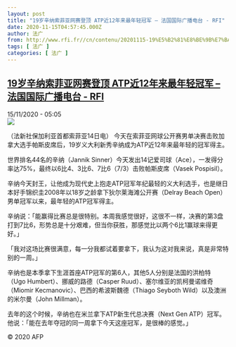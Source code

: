 ```yaml
---
layout: post
title: "19岁辛纳索菲亚网赛登顶 ATP近12年来最年轻冠军 – 法国国际广播电台 - RFI"
date: 2020-11-15T04:57:45.000Z
author: 法广
from: http://www.rfi.fr//cn/contenu/20201115-19%E5%B2%81%E8%BE%9B%E7%BA%B3%E7%B4%A2%E8%8F%B2%E4%BA%9A%E7%BD%91%E8%B5%9B%E7%99%BB%E9%A1%B6-atp%E8%BF%9112%E5%B9%B4%E6%9D%A5%E6%9C%80%E5%B9%B4%E8%BD%BB%E5%86%A0%E5%86%9B
tags: [ 法广 ]
categories: [ 法广 ]
---
```

<!--1605416265000-->
[19岁辛纳索菲亚网赛登顶 ATP近12年来最年轻冠军 – 法国国际广播电台 - RFI](http://www.rfi.fr//cn/contenu/20201115-19%E5%B2%81%E8%BE%9B%E7%BA%B3%E7%B4%A2%E8%8F%B2%E4%BA%9A%E7%BD%91%E8%B5%9B%E7%99%BB%E9%A1%B6-atp%E8%BF%9112%E5%B9%B4%E6%9D%A5%E6%9C%80%E5%B9%B4%E8%BD%BB%E5%86%A0%E5%86%9B)
------

<div>
<div>15/11/2020 - 05:05</div><img src="https://s.rfi.fr/media/display/d4266e4a-26fc-11eb-ab2c-005056bf87d6/w:310/p:16x9/spo0001b.201115120501.jpg"><div class="t-content__body u-clearfix">            <p>（法新社保加利亚首都索菲亚14日电）    今天在索菲亚网球公开赛男单决赛击败加拿大选手帕斯皮席后，19岁义大利新秀辛纳成为ATP近12年来最年轻的冠军得主。</p><p>世界排名44名的辛纳（Jannik Sinner）今天发出14记爱司球（Ace），一发得分率达75%，最终以6比4、3比6、7比6（7/3）击败帕斯皮席（Vasek Pospisil）。</p><p>辛纳今天封王，让他成为现代史上抱走ATP冠军年纪最轻的义大利选手，也是继日本好手锦织圭2008年以18岁之龄拿下狄尔莱海滩公开赛（Delray Beach Open）男单冠军以来，最年轻的ATP冠军得主。</p><p>辛纳说：「能赢得比赛总是很特别。本周我感觉很好，这很不一样，决赛的第3盘打到7比6，形势总是十分艰难，但当你获胜，那感觉比以两个6比1赢球来得更好。」</p><p>「我对这场比赛很满意，每一分我都试着要拿下，我认为这对我来说，真是非常特别的一周。」</p><p>辛纳也是本季拿下生涯首座ATP冠军的第6人，其他5人分别是法国的洪柏特（Ugo Humbert）、挪威的路德（Casper Ruud）、塞尔维亚的凯柯曼诺维奇（Miomir Kecmanovic）、巴西的希波斯魏德（Thiago Seyboth Wild）以及澳洲的米尔曼（John Millman）。</p><p>去年的这个时候，辛纳也在米兰拿下ATP新生代总决赛（Next Gen ATP）冠军。他说：「能在去年夺冠的同一周拿下今天这座冠军，是很棒的感觉。」</p>            <p class="t-copyright">© 2020 AFP</p>        </div>
</div>
